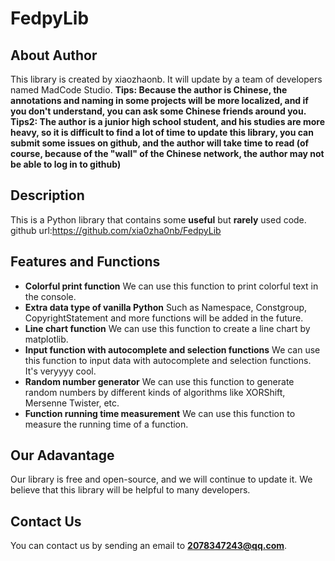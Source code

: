 # FedpyLib
## About Author
This library is created by xiaozhaonb.
It will update by a team of developers named MadCode Studio.
**Tips: Because the author is Chinese, the annotations and naming in some projects will be more localized, and if you don't understand, you can ask some Chinese friends around you.**
**Tips2: The author is a junior high school student, and his studies are more heavy, so it is difficult to find a lot of time to update this library, you can submit some issues on github, and the author will take time to read (of course, because of the "wall" of the Chinese network, the author may not be able to log in to github)**
## Description
This is a Python library that contains some **useful** but **rarely** used code.
github url:https://github.com/xia0zha0nb/FedpyLib
## Features and Functions
 - **Colorful print function**
 We can use this function to print colorful text in the console.
 - **Extra data type of vanilla Python**
 Such as Namespace, Constgroup, CopyrightStatement and more functions will be added in the future.
 - **Line chart function**
 We can use this function to create a line chart by matplotlib.
 - **Input function with autocomplete and selection functions**
 We can use this function to input data with autocomplete and selection functions. It's veryyyy cool.
 - **Random number generator**
 We can use this function to generate random numbers by different kinds of algorithms like XORShift, Mersenne Twister, etc.
 - **Function running time measurement**
 We can use this function to measure the running time of a function.
## Our Adavantage
Our library is free and open-source, and we will continue to update it. We believe that this library will be helpful to many developers.
## Contact Us
You can contact us by sending an email to **2078347243@qq.com**.
